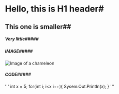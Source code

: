 # Hello, this is H1 header#
## This one is smaller##

##### Very little#####
##### IMAGE#####
![Image of a chameleon](https://letsenhance.io/static/8f5e523ee6b2479e26ecc91b9c25261e/1015f/MainAfter.jpg)

##### CODE#####
'''
int x = 5;
for(int i; i<x i++){
  Sysem.Out.Println(x);
}
'''
